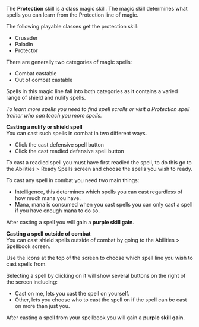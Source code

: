 ---
---
The **Protection** skill is a class magic skill. The magic skill determines what spells you can learn from the Protection line of magic.

The following playable classes get the protection skill:

*   Crusader
*   Paladin
*   Protector

There are generally two categories of magic spells:

*   Combat castable
*   Out of combat castable

Spells in this magic line fall into both categories as it contains a varied range of shield and nulify spells.

_To learn more spells you need to find spell scrolls or visit a Protection spell trainer who can teach you more spells._  

**Casting a nulify or shield spell**  
You can cast such spells in combat in two different ways.

*   Click the cast defensive spell button
*   Click the cast readied defensive spell button

To cast a readied spell you must have first readied the spell, to do this go to the Abilities > Ready Spells screen and choose the spells you wish to ready.

To cast any spell in combat you need two main things:

*   Intelligence, this determines which spells you can cast regardless of how much mana you have.
*   Mana, mana is consumed when you cast spells you can only cast a spell if you have enough mana to do so.

After casting a spell you will gain a **purple skill gain**.

**Casting a spell outside of combat**  
You can cast shield spells outside of combat by going to the Abilities > Spellbook screen.

Use the icons at the top of the screen to choose which spell line you wish to cast spells from. 

Selecting a spell by clicking on it will show several buttons on the right of the screen including:

*   Cast on me, lets you cast the spell on yourself.
*   Other, lets you choose who to cast the spell on if the spell can be cast on more than just you.

After casting a spell from your spellbook you will gain a **purple skill gain**.